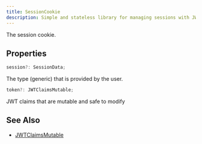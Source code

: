 ```yaml
---
title: SessionCookie
description: Simple and stateless library for managing sessions with JWT.
---
```


The session cookie.

## Properties

```ts
session?: SessionData;
```

The type (generic) that is provided by the user.

```ts
token?: JWTClaimsMutable;
```

JWT claims that are mutable and safe to modify

## See Also

- [JWTClaimsMutable](/reference/types/jwtcliamsmutable)

